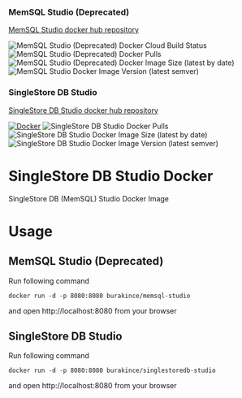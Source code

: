 ### MemSQL Studio (Deprecated)

[MemSQL Studio docker hub repository](https://hub.docker.com/r/burakince/memsql-studio)

![MemSQL Studio (Deprecated) Docker Cloud Build Status](https://img.shields.io/docker/cloud/build/burakince/memsql-studio)
![MemSQL Studio (Deprecated) Docker Pulls](https://img.shields.io/docker/pulls/burakince/memsql-studio)
![MemSQL Studio (Deprecated) Docker Image Size (latest by date)](https://img.shields.io/docker/image-size/burakince/memsql-studio?sort=date)
![MemSQL Studio Docker Image Version (latest semver)](https://img.shields.io/docker/v/burakince/memsql-studio?sort=semver)

### SingleStore DB Studio

[SingleStore DB Studio docker hub repository](https://hub.docker.com/r/burakince/singlestoredb-studio)

[![Docker](https://github.com/burakince/singlestoredb-studio/actions/workflows/docker-publish.yml/badge.svg)](https://github.com/burakince/singlestoredb-studio/actions/workflows/docker-publish.yml)
![SingleStore DB Studio Docker Pulls](https://img.shields.io/docker/pulls/burakince/singlestoredb-studio)
![SingleStore DB Studio Docker Image Size (latest by date)](https://img.shields.io/docker/image-size/burakince/singlestoredb-studio?sort=date)
![SingleStore DB Studio Docker Image Version (latest semver)](https://img.shields.io/docker/v/burakince/singlestoredb-studio?sort=semver)

# SingleStore DB Studio Docker

SingleStore DB (MemSQL) Studio Docker Image

# Usage

## MemSQL Studio (Deprecated)

Run following command

```
docker run -d -p 8080:8080 burakince/memsql-studio
```

and open http://localhost:8080 from your browser

## SingleStore DB Studio

Run following command

```
docker run -d -p 8080:8080 burakince/singlestoredb-studio
```

and open http://localhost:8080 from your browser
